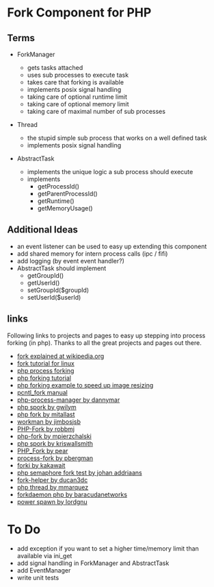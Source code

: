 # Fork Component for PHP

## Terms

* ForkManager
    * gets tasks attached
    * uses sub processes to execute task
    * takes care that forking is available
    * implements posix signal handling
    * taking care of optional runtime limit
    * taking care of optional memory limit
    * taking care of maximal number of sub processes

* Thread
    * the stupid simple sub process that works on a well defined task
    * implements posix signal handling

* AbstractTask
    * implements the unique logic a sub process should execute
    * implements
        * getProcessId()
        * getParentProcessId()
        * getRuntime()
        * getMemoryUsage()

## Additional Ideas

* an event listener can be used to easy up extending this component
* add shared memory for intern process calls (ipc / fifi)
* add logging (by event event handler?)
* AbstractTask should implement
    * getGroupId()
    * getUserId()
    * setGroupId($groupId)
    * setUserId($userId)

## links

Following links to projects and pages to easy up stepping into process forking (in php).
Thanks to all the great projects and pages out there.

* [fork explained at wikipedia.org](https://en.wikipedia.org/wiki/Fork_(operating_system))
* [fork tutorial for linux](http://www.yolinux.com/TUTORIALS/ForkExecProcesses.html)
* [php process forking](http://www.electrictoolbox.com/article/php/process-forking/)
* [php forking tutorial](http://phpsblog.agustinvillalba.com/)
* [php forking example to speed up image resizing](http://oliversmith.io/technology/2011/10/07/speeding-up-php-using-process-forking-for-image-resizing/)
* [pcntl_fork manual](http://php.net/manual/en/function.pcntl-fork.php)
* [php-process-manager by dannymar](https://github.com/dannymar/php-process-manager)
* [php spork by gwilym](https://github.com/gwilym/php-spork)
* [php fork by mitallast](https://github.com/mitallast/php-fork)
* [workman by jimbosjsb](https://github.com/jimbojsb/workman)
* [PHP-Fork by robbmj](https://github.com/robbmj/PHP-Fork)
* [php-fork by mpierzchalski](https://github.com/mpierzchalski/php-fork)
* [php spork by kriswallsmith](https://github.com/kriswallsmith/spork)
* [PHP_Fork by pear](https://github.com/pear/PHP_Fork)
* [process-fork by pbergman](https://github.com/pbergman/processes-fork)
* [forki by kakawait](https://github.com/kakawait/forki)
* [php semaphore fork test by johan addriaans](https://github.com/johan-adriaans/PHP-Semaphore-Fork-test)
* [fork-helper by ducan3dc](https://github.com/duncan3dc/fork-helper)
* [php thread by mmarquez](https://github.com/mmarquez/php-thread)
* [forkdaemon php by baracudanetworks](https://github.com/barracudanetworks/forkdaemon-php)
* [power spawn by lordgnu](https://github.com/lordgnu/PowerSpawn)

# To Do

* add exception if you want to set a higher time/memory limit than available via ini_get
* add signal handling in ForkManager and AbstractTask
* add EventManager
* write unit tests
